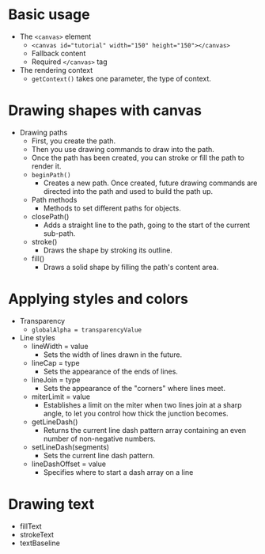
# Basic usage
  - The `<canvas>` element
    - `<canvas id="tutorial" width="150" height="150"></canvas>`
    - Fallback content
    - Required `</canvas>` tag
  - The rendering context
    - `getContext()` takes one parameter, the type of context.


# Drawing shapes with canvas
  - Drawing paths
    - First, you create the path.
    - Then you use drawing commands to draw into the path.
    - Once the path has been created, you can stroke or fill the path to render it.
    - `beginPath()`
      - Creates a new path. Once created, future drawing commands are directed into the path and used to build the path up.
    - Path methods
      - Methods to set different paths for objects.
    - closePath()
      - Adds a straight line to the path, going to the start of the current sub-path.
    - stroke()
      - Draws the shape by stroking its outline.
    - fill()
      - Draws a solid shape by filling the path's content area.


# Applying styles and colors
  - Transparency
    - `globalAlpha = transparencyValue`
  - Line styles
    - lineWidth = value
      - Sets the width of lines drawn in the future.
    - lineCap = type
      - Sets the appearance of the ends of lines.
    - lineJoin = type
      - Sets the appearance of the "corners" where lines meet.
    - miterLimit = value
      - Establishes a limit on the miter when two lines join at a sharp angle, to let you control how thick the junction becomes.
    - getLineDash()
      - Returns the current line dash pattern array containing an even number of non-negative numbers.
    - setLineDash(segments)
      - Sets the current line dash pattern.
    - lineDashOffset = value
      - Specifies where to start a dash array on a line


# Drawing text
   - fillText
   - strokeText
   - textBaseline
   